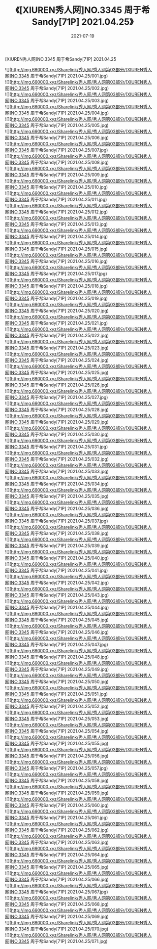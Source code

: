 ﻿---
layout: post
title:  《[XIUREN秀人网]NO.3345 周于希Sandy[71P] 2021.04.25》
date:   2021-07-19
img: http://img.660000.xyz/Sharelink/秀人网/秀人网第03部分/[XIUREN秀人网]NO.3345 周于希Sandy[71P] 2021.04.25/000.jpg
categories: [美女, 清纯, 唯美]
---

[XIUREN秀人网]NO.3345 周于希Sandy[71P] 2021.04.25

  ![](http://img.660000.xyz/Sharelink/秀人网/秀人网第03部分/[XIUREN秀人网]NO.3345 周于希Sandy[71P] 2021.04.25/001.jpg) <br> ![](http://img.660000.xyz/Sharelink/秀人网/秀人网第03部分/[XIUREN秀人网]NO.3345 周于希Sandy[71P] 2021.04.25/002.jpg) <br> ![](http://img.660000.xyz/Sharelink/秀人网/秀人网第03部分/[XIUREN秀人网]NO.3345 周于希Sandy[71P] 2021.04.25/003.jpg) <br> ![](http://img.660000.xyz/Sharelink/秀人网/秀人网第03部分/[XIUREN秀人网]NO.3345 周于希Sandy[71P] 2021.04.25/004.jpg) <br> ![](http://img.660000.xyz/Sharelink/秀人网/秀人网第03部分/[XIUREN秀人网]NO.3345 周于希Sandy[71P] 2021.04.25/005.jpg) <br> ![](http://img.660000.xyz/Sharelink/秀人网/秀人网第03部分/[XIUREN秀人网]NO.3345 周于希Sandy[71P] 2021.04.25/006.jpg) <br> ![](http://img.660000.xyz/Sharelink/秀人网/秀人网第03部分/[XIUREN秀人网]NO.3345 周于希Sandy[71P] 2021.04.25/007.jpg) <br> ![](http://img.660000.xyz/Sharelink/秀人网/秀人网第03部分/[XIUREN秀人网]NO.3345 周于希Sandy[71P] 2021.04.25/008.jpg) <br> ![](http://img.660000.xyz/Sharelink/秀人网/秀人网第03部分/[XIUREN秀人网]NO.3345 周于希Sandy[71P] 2021.04.25/009.jpg) <br> ![](http://img.660000.xyz/Sharelink/秀人网/秀人网第03部分/[XIUREN秀人网]NO.3345 周于希Sandy[71P] 2021.04.25/010.jpg) <br> ![](http://img.660000.xyz/Sharelink/秀人网/秀人网第03部分/[XIUREN秀人网]NO.3345 周于希Sandy[71P] 2021.04.25/011.jpg) <br> ![](http://img.660000.xyz/Sharelink/秀人网/秀人网第03部分/[XIUREN秀人网]NO.3345 周于希Sandy[71P] 2021.04.25/012.jpg) <br> ![](http://img.660000.xyz/Sharelink/秀人网/秀人网第03部分/[XIUREN秀人网]NO.3345 周于希Sandy[71P] 2021.04.25/013.jpg) <br> ![](http://img.660000.xyz/Sharelink/秀人网/秀人网第03部分/[XIUREN秀人网]NO.3345 周于希Sandy[71P] 2021.04.25/014.jpg) <br> ![](http://img.660000.xyz/Sharelink/秀人网/秀人网第03部分/[XIUREN秀人网]NO.3345 周于希Sandy[71P] 2021.04.25/015.jpg) <br> ![](http://img.660000.xyz/Sharelink/秀人网/秀人网第03部分/[XIUREN秀人网]NO.3345 周于希Sandy[71P] 2021.04.25/016.jpg) <br> ![](http://img.660000.xyz/Sharelink/秀人网/秀人网第03部分/[XIUREN秀人网]NO.3345 周于希Sandy[71P] 2021.04.25/017.jpg) <br> ![](http://img.660000.xyz/Sharelink/秀人网/秀人网第03部分/[XIUREN秀人网]NO.3345 周于希Sandy[71P] 2021.04.25/018.jpg) <br> ![](http://img.660000.xyz/Sharelink/秀人网/秀人网第03部分/[XIUREN秀人网]NO.3345 周于希Sandy[71P] 2021.04.25/019.jpg) <br> ![](http://img.660000.xyz/Sharelink/秀人网/秀人网第03部分/[XIUREN秀人网]NO.3345 周于希Sandy[71P] 2021.04.25/020.jpg) <br> ![](http://img.660000.xyz/Sharelink/秀人网/秀人网第03部分/[XIUREN秀人网]NO.3345 周于希Sandy[71P] 2021.04.25/021.jpg) <br> ![](http://img.660000.xyz/Sharelink/秀人网/秀人网第03部分/[XIUREN秀人网]NO.3345 周于希Sandy[71P] 2021.04.25/022.jpg) <br> ![](http://img.660000.xyz/Sharelink/秀人网/秀人网第03部分/[XIUREN秀人网]NO.3345 周于希Sandy[71P] 2021.04.25/023.jpg) <br> ![](http://img.660000.xyz/Sharelink/秀人网/秀人网第03部分/[XIUREN秀人网]NO.3345 周于希Sandy[71P] 2021.04.25/024.jpg) <br> ![](http://img.660000.xyz/Sharelink/秀人网/秀人网第03部分/[XIUREN秀人网]NO.3345 周于希Sandy[71P] 2021.04.25/025.jpg) <br> ![](http://img.660000.xyz/Sharelink/秀人网/秀人网第03部分/[XIUREN秀人网]NO.3345 周于希Sandy[71P] 2021.04.25/026.jpg) <br> ![](http://img.660000.xyz/Sharelink/秀人网/秀人网第03部分/[XIUREN秀人网]NO.3345 周于希Sandy[71P] 2021.04.25/027.jpg) <br> ![](http://img.660000.xyz/Sharelink/秀人网/秀人网第03部分/[XIUREN秀人网]NO.3345 周于希Sandy[71P] 2021.04.25/028.jpg) <br> ![](http://img.660000.xyz/Sharelink/秀人网/秀人网第03部分/[XIUREN秀人网]NO.3345 周于希Sandy[71P] 2021.04.25/029.jpg) <br> ![](http://img.660000.xyz/Sharelink/秀人网/秀人网第03部分/[XIUREN秀人网]NO.3345 周于希Sandy[71P] 2021.04.25/030.jpg) <br> ![](http://img.660000.xyz/Sharelink/秀人网/秀人网第03部分/[XIUREN秀人网]NO.3345 周于希Sandy[71P] 2021.04.25/031.jpg) <br> ![](http://img.660000.xyz/Sharelink/秀人网/秀人网第03部分/[XIUREN秀人网]NO.3345 周于希Sandy[71P] 2021.04.25/032.jpg) <br> ![](http://img.660000.xyz/Sharelink/秀人网/秀人网第03部分/[XIUREN秀人网]NO.3345 周于希Sandy[71P] 2021.04.25/033.jpg) <br> ![](http://img.660000.xyz/Sharelink/秀人网/秀人网第03部分/[XIUREN秀人网]NO.3345 周于希Sandy[71P] 2021.04.25/034.jpg) <br> ![](http://img.660000.xyz/Sharelink/秀人网/秀人网第03部分/[XIUREN秀人网]NO.3345 周于希Sandy[71P] 2021.04.25/035.jpg) <br> ![](http://img.660000.xyz/Sharelink/秀人网/秀人网第03部分/[XIUREN秀人网]NO.3345 周于希Sandy[71P] 2021.04.25/036.jpg) <br> ![](http://img.660000.xyz/Sharelink/秀人网/秀人网第03部分/[XIUREN秀人网]NO.3345 周于希Sandy[71P] 2021.04.25/037.jpg) <br> ![](http://img.660000.xyz/Sharelink/秀人网/秀人网第03部分/[XIUREN秀人网]NO.3345 周于希Sandy[71P] 2021.04.25/038.jpg) <br> ![](http://img.660000.xyz/Sharelink/秀人网/秀人网第03部分/[XIUREN秀人网]NO.3345 周于希Sandy[71P] 2021.04.25/039.jpg) <br> ![](http://img.660000.xyz/Sharelink/秀人网/秀人网第03部分/[XIUREN秀人网]NO.3345 周于希Sandy[71P] 2021.04.25/040.jpg) <br> ![](http://img.660000.xyz/Sharelink/秀人网/秀人网第03部分/[XIUREN秀人网]NO.3345 周于希Sandy[71P] 2021.04.25/041.jpg) <br> ![](http://img.660000.xyz/Sharelink/秀人网/秀人网第03部分/[XIUREN秀人网]NO.3345 周于希Sandy[71P] 2021.04.25/042.jpg) <br> ![](http://img.660000.xyz/Sharelink/秀人网/秀人网第03部分/[XIUREN秀人网]NO.3345 周于希Sandy[71P] 2021.04.25/043.jpg) <br> ![](http://img.660000.xyz/Sharelink/秀人网/秀人网第03部分/[XIUREN秀人网]NO.3345 周于希Sandy[71P] 2021.04.25/044.jpg) <br> ![](http://img.660000.xyz/Sharelink/秀人网/秀人网第03部分/[XIUREN秀人网]NO.3345 周于希Sandy[71P] 2021.04.25/045.jpg) <br> ![](http://img.660000.xyz/Sharelink/秀人网/秀人网第03部分/[XIUREN秀人网]NO.3345 周于希Sandy[71P] 2021.04.25/046.jpg) <br> ![](http://img.660000.xyz/Sharelink/秀人网/秀人网第03部分/[XIUREN秀人网]NO.3345 周于希Sandy[71P] 2021.04.25/047.jpg) <br> ![](http://img.660000.xyz/Sharelink/秀人网/秀人网第03部分/[XIUREN秀人网]NO.3345 周于希Sandy[71P] 2021.04.25/048.jpg) <br> ![](http://img.660000.xyz/Sharelink/秀人网/秀人网第03部分/[XIUREN秀人网]NO.3345 周于希Sandy[71P] 2021.04.25/049.jpg) <br> ![](http://img.660000.xyz/Sharelink/秀人网/秀人网第03部分/[XIUREN秀人网]NO.3345 周于希Sandy[71P] 2021.04.25/050.jpg) <br> ![](http://img.660000.xyz/Sharelink/秀人网/秀人网第03部分/[XIUREN秀人网]NO.3345 周于希Sandy[71P] 2021.04.25/051.jpg) <br> ![](http://img.660000.xyz/Sharelink/秀人网/秀人网第03部分/[XIUREN秀人网]NO.3345 周于希Sandy[71P] 2021.04.25/052.jpg) <br> ![](http://img.660000.xyz/Sharelink/秀人网/秀人网第03部分/[XIUREN秀人网]NO.3345 周于希Sandy[71P] 2021.04.25/053.jpg) <br> ![](http://img.660000.xyz/Sharelink/秀人网/秀人网第03部分/[XIUREN秀人网]NO.3345 周于希Sandy[71P] 2021.04.25/054.jpg) <br> ![](http://img.660000.xyz/Sharelink/秀人网/秀人网第03部分/[XIUREN秀人网]NO.3345 周于希Sandy[71P] 2021.04.25/055.jpg) <br> ![](http://img.660000.xyz/Sharelink/秀人网/秀人网第03部分/[XIUREN秀人网]NO.3345 周于希Sandy[71P] 2021.04.25/056.jpg) <br> ![](http://img.660000.xyz/Sharelink/秀人网/秀人网第03部分/[XIUREN秀人网]NO.3345 周于希Sandy[71P] 2021.04.25/057.jpg) <br> ![](http://img.660000.xyz/Sharelink/秀人网/秀人网第03部分/[XIUREN秀人网]NO.3345 周于希Sandy[71P] 2021.04.25/058.jpg) <br> ![](http://img.660000.xyz/Sharelink/秀人网/秀人网第03部分/[XIUREN秀人网]NO.3345 周于希Sandy[71P] 2021.04.25/059.jpg) <br> ![](http://img.660000.xyz/Sharelink/秀人网/秀人网第03部分/[XIUREN秀人网]NO.3345 周于希Sandy[71P] 2021.04.25/060.jpg) <br> ![](http://img.660000.xyz/Sharelink/秀人网/秀人网第03部分/[XIUREN秀人网]NO.3345 周于希Sandy[71P] 2021.04.25/061.jpg) <br> ![](http://img.660000.xyz/Sharelink/秀人网/秀人网第03部分/[XIUREN秀人网]NO.3345 周于希Sandy[71P] 2021.04.25/062.jpg) <br> ![](http://img.660000.xyz/Sharelink/秀人网/秀人网第03部分/[XIUREN秀人网]NO.3345 周于希Sandy[71P] 2021.04.25/063.jpg) <br> ![](http://img.660000.xyz/Sharelink/秀人网/秀人网第03部分/[XIUREN秀人网]NO.3345 周于希Sandy[71P] 2021.04.25/064.jpg) <br> ![](http://img.660000.xyz/Sharelink/秀人网/秀人网第03部分/[XIUREN秀人网]NO.3345 周于希Sandy[71P] 2021.04.25/065.jpg) <br> ![](http://img.660000.xyz/Sharelink/秀人网/秀人网第03部分/[XIUREN秀人网]NO.3345 周于希Sandy[71P] 2021.04.25/066.jpg) <br> ![](http://img.660000.xyz/Sharelink/秀人网/秀人网第03部分/[XIUREN秀人网]NO.3345 周于希Sandy[71P] 2021.04.25/067.jpg) <br> ![](http://img.660000.xyz/Sharelink/秀人网/秀人网第03部分/[XIUREN秀人网]NO.3345 周于希Sandy[71P] 2021.04.25/068.jpg) <br> ![](http://img.660000.xyz/Sharelink/秀人网/秀人网第03部分/[XIUREN秀人网]NO.3345 周于希Sandy[71P] 2021.04.25/069.jpg) <br> ![](http://img.660000.xyz/Sharelink/秀人网/秀人网第03部分/[XIUREN秀人网]NO.3345 周于希Sandy[71P] 2021.04.25/070.jpg) <br> ![](http://img.660000.xyz/Sharelink/秀人网/秀人网第03部分/[XIUREN秀人网]NO.3345 周于希Sandy[71P] 2021.04.25/071.jpg) <br>